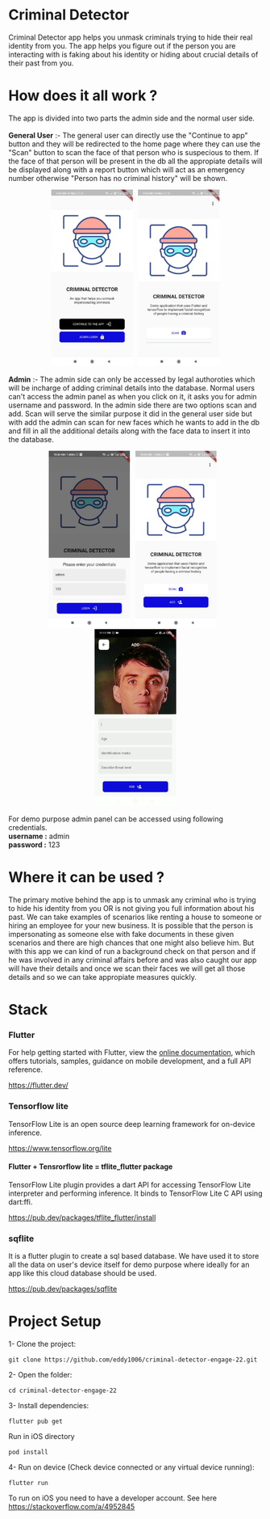 # Criminal Detector

Criminal Detector app helps you unmask criminals trying to hide their real identity from you. The app helps you figure out if the person you are interacting with is faking
about his identity or hiding about crucial details of their past from you.<br>

# How does it all work ?

The app is divided into two parts the admin side and the normal user side.<br><br>
<strong>General User</strong> :- The general user can directly use the "Continue to app" button and they will be redirected to the home page where they can use the 
"Scan" button to scan the face of that person who is suspecious to them. If the face of that person will be present in the db all the appropiate details will be displayed along with a report button which will act as an emergency number
otherwise "Person has no criminal history" will be shown.<br>
<p align="center"><img src = "WhatsApp Image 2022-05-30 at 10.00.19 AM.jpeg" height=350 /> &ensp;<img src="WhatsApp Image 2022-05-30 at 10.00.20 AM.jpeg" height=350 /> </p>
<strong>Admin</strong> :- The admin side can only be accessed by legal authoroties which will be incharge of adding criminal details into the database. Normal users can't access the admin panel as when you click on it, it asks you for admin username and password. In the admin side there are two options scan and add. Scan will serve the similar purpose it did in the general user side but with add the admin can scan for new faces which he wants to add in the db and fill in all the additional details along with the face data to insert it into the database.<br>
<p align='center'><img src = "WhatsApp Image 2022-05-30 at 10.38.06 AM.jpeg" height=350 /> &ensp;<img src = "WhatsApp Image 2022-05-30 at 10.38.07 AM.jpeg" height=350 /> &ensp;<img src = "WhatsApp Image 2022-05-30 at 10.38.07 AM (1).jpeg" height=350 /></p>
For demo purpose admin panel can be accessed using following credentials.<br>
<strong>username :</strong> admin<br>
  <strong>password :</strong> 123<br>
 
# Where it can be used ? 
The primary motive behind the app is to unmask any criminal who is trying to hide his identity from you OR is not giving you full information about his past. We can take examples of scenarios like renting a house to someone or hiring an employee for your new business. It is possible that the person is impersonating as someone else with fake documents in these given scenarios and there are high chances that one might also believe him. But with this app we can kind of run a background check on that person and if he was involved in any criminal affairs before and was also caught our app will have their details and once we scan their faces we will get all those details and so we can take appropiate measures quickly.

# Stack 
### Flutter
For help getting started with Flutter, view the
[online documentation](https://flutter.dev/docs), which offers tutorials,
samples, guidance on mobile development, and a full API reference.

https://flutter.dev/

### Tensorflow lite
TensorFlow Lite is an open source deep learning framework for on-device inference.

https://www.tensorflow.org/lite

#### Flutter + Tensrorflow lite = tflite_flutter package 
TensorFlow Lite plugin provides a dart API for accessing TensorFlow Lite interpreter and performing inference. It binds to TensorFlow Lite C API using dart:ffi.

https://pub.dev/packages/tflite_flutter/install

### sqflite

It is a flutter plugin to create a sql based database. We have used it to store all the data on user's device itself for demo purpose where ideally for an app like this cloud database should be used.

https://pub.dev/packages/sqflite

# Project Setup 
1- Clone the project:

```
git clone https://github.com/eddy1006/criminal-detector-engage-22.git
```
2- Open the folder:

```
cd criminal-detector-engage-22
```
3- Install dependencies:

```
flutter pub get
```
Run in iOS directory
```
pod install
```
4- Run on device (Check device connected or any virtual device running):

```
flutter run
```

To run on iOS you need to have a developer account.
See here https://stackoverflow.com/a/4952845

